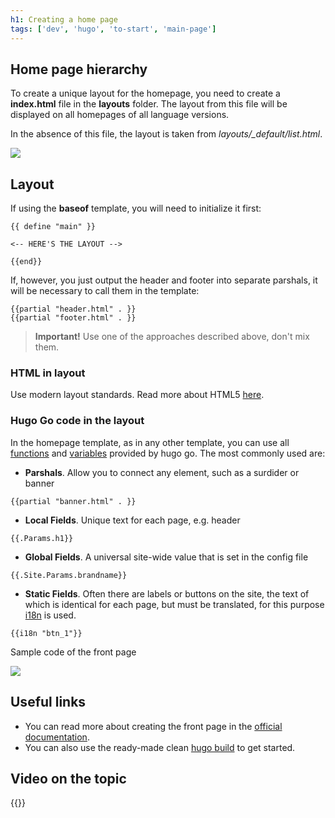 ```yaml
---
h1: Creating a home page
tags: ['dev', 'hugo', 'to-start', 'main-page']
---
```


## Home page hierarchy

To create a unique layout for the homepage, you need to create a **index.html** file in the **layouts** folder. The layout from this file will be displayed on all homepages of all language versions.

In the absence of this file, the layout is taken from *layouts/_default/list.html*.

![](/images/devs/front-page-setup/layout-hierarchy.png)


## Layout 

If using the **baseof** template, you will need to initialize it first:

```` 
{{ define "main" }}

<-- HERE'S THE LAYOUT -->

{{end}}
````

If, however, you just output the header and footer into separate parshals, it will be necessary to call them in the template:

````
{{partial "header.html" . }}
{{partial "footer.html" . }}
````

> **Important!** Use one of the approaches described above, don't mix them.

### HTML in layout

Use modern layout standards. Read more about HTML5 [here](https://html.com/html5/).

### Hugo Go code in the layout

In the homepage template, as in any other template, you can use all [functions](https://gohugo.io/functions/) and [variables](https://gohugo.io/variables/) provided by hugo go. The most commonly used are:

- **Parshals**. Allow you to connect any element, such as a surdider or banner

````
{{partial "banner.html" . }}
 ````	

- **Local Fields**. Unique text for each page, e.g. header

````
{{.Params.h1}}
````

- **Global Fields**. A universal site-wide value that is set in the config file

````
{{.Site.Params.brandname}}
````

- **Static Fields**. Often there are labels or buttons on the site, the text of which is identical for each page, but must be translated, for this purpose [i18n](https://gohugo.io/functions/i18n/) is used.

````
{{i18n "btn_1"}} 
````

Sample code of the front page


![](/images/devs/front-page-setup/front-page.png)


## Useful links

- You can read more about creating the front page in the [official documentation](https://gohugo.io/templates/homepage/).
- You can also use the ready-made clean [hugo build](https://github.com/1cats/hugo-clean-template) to get started.

## Video on the topic


{{<youtube ut1xtRZ1QOA>}}
